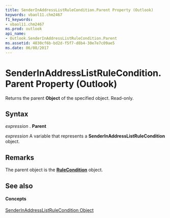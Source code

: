```yaml
---
title: SenderInAddressListRuleCondition.Parent Property (Outlook)
keywords: vbaol11.chm2467
f1_keywords:
- vbaol11.chm2467
ms.prod: outlook
api_name:
- Outlook.SenderInAddressListRuleCondition.Parent
ms.assetid: 4830cf6b-bd2d-f5f7-d8b4-30e7e7c09ae5
ms.date: 06/08/2017
---
```



# SenderInAddressListRuleCondition.Parent Property (Outlook)

Returns the parent  **Object** of the specified object. Read-only.


## Syntax

 _expression_ . **Parent**

 _expression_ A variable that represents a **SenderInAddressListRuleCondition** object.


## Remarks

The parent object is the  **[RuleCondition](Outlook.RuleCondition.md)** object.


## See also


#### Concepts


[SenderInAddressListRuleCondition Object](Outlook.SenderInAddressListRuleCondition.md)

